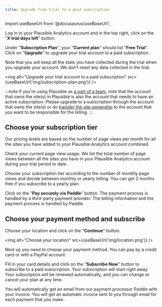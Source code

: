 ```yaml
---
title: Upgrade from trial to a paid subscription
---
```


import useBaseUrl from '@docusaurus/useBaseUrl';

Log in to your Plausible Analytics account and in the top right, click on the "**X trial days left**" button.

Under "**Subscription Plan**", your "**Current plan**" should list "**Free Trial**". Click on "**Upgrade**" to upgrade your trial account to a paid subscription.

Note that you will keep all the stats you have collected during the trial when you upgrade your account. We don't reset any data collected in the trial.

<img alt="Upgrade your trial account to a paid subscription" src={useBaseUrl('img/subscription-plan.png')} />

:::note
If you're using Plausible as [a part of a team](users-roles.md), note that the account that owns the site(s) in Plausible is also the account that needs to have an active subscription. Please upgrade to a subscription through the account that owns the site(s) or do [transfer the site ownership](transfer-ownership.md) to the account that you want to be responsible for the billing.
:::

## Choose your subscription tier

Our pricing levels are based on the number of page views per month for all the sites you have added to your Plausible Analytics account combined. 

Check your current page view usage. We list the total number of page views between all the sites you have in your Plausible Analytics account during your trial period to date.

Choose your subscription tier according to the number of monthly page views and decide between monthly or yearly billing. You can get 2 months free if you subscribe to a yearly plan.

Click on the "**Pay securely via Paddle**" button. The payment process is handled by a third-party payment provider. The billing information and the payment process is handled by Paddle.

## Choose your payment method and subscribe

Choose your location and click on the "**Continue**" button.

<img alt="Choose your location" src={useBaseUrl('img/location.png')} />

Next up you need to choose your payment method. You can pay by a credit card or with a PayPal account.

Fill in your card details and click on the "**Subscribe Now**" button to subscribe to a paid subscription. Your subscription will start right away. Your subscription will be renewed automatically, and you can change or cancel your plan at any time.

You will automatically get an email from our payment processor Paddle with your invoice. You will get an automatic invoice sent to you through email for each payment that you make.
